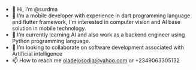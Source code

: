 - 👋 Hi, I’m @surdma
- 👀 I’m a mobile developer with experience in dart programming language and flutter framework, I'm interested in computer vision and AI base solution in mobile technology.
- 🌱 I’m currently learning AI and also work as a backend engineer using Python programming language.
- 💞️ I’m looking to collaborate on software development associated with Artificial intelligence
- 📫 How to reach me oladejosodiq@yahoo.com or +2349063305132

<!---
surdma/surdma is a ✨ special ✨ repository because its `README.md` (this file) appears on your GitHub profile.
You can click the Preview link to take a look at your changes.
--->
